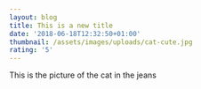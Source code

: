 ```yaml
---
layout: blog
title: This is a new title
date: '2018-06-18T12:32:50+01:00'
thumbnail: /assets/images/uploads/cat-cute.jpg
rating: '5'
---
```

This is the picture of the cat in the jeans
